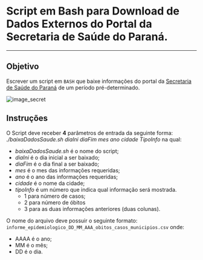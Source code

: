 # Script em Bash para Download de Dados Externos do Portal da Secretaria de Saúde do Paraná.
---

## Objetivo

Escrever um script em `BASH` que baixe informações do portal da [Secretaria de Saúde do Paraná](https://www.saude.pr.gov.br/Pagina/Coronavirus-COVID-19) de um período pré-determinado. 

![image_secret](https://scontent.fbfh8-1.fna.fbcdn.net/v/t39.30808-6/271388638_2915954045361617_8240370610404962769_n.png?_nc_cat=104&ccb=1-7&_nc_sid=09cbfe&_nc_ohc=u4o_H5JeVuIAX8Sjoa2&tn=wE4Ct8n7F41vKSTU&_nc_ht=scontent.fbfh8-1.fna&oh=00_AfA__go206WLP1cmJNA_K9NktliHBUE_EgnPAIzTXXfQaw&oe=63A6C54D)

## Instruções

O Script deve receber **4** parâmetros de entrada da seguinte forma: *./baixaDadosSaude.sh diaIni diaFim mes ano cidade TipoInfo* na qual:
- *baixaDadosSaude.sh* é o nome do script;
- *diaIni* é o dia inicial a ser baixado;
- *diaFim* é o dia final a ser baixado;
- *mes* é o mes das informações requeridas;
- *ano* é o ano das informações requeridas;
- *cidade* é o nome da cidade;
- *tipoInfo* é um número que indica qual informação será mostrada. 
  - 1 para número de casos;
  - 2 para número de óbitos
  - 3 para as duas informações anteriores (duas colunas).

O nome do arquivo deve possuir o seguinte formato: `informe_epidemiologico_DD_MM_AAA_obitos_casos_municipios.csv` onde:
- AAAA é o ano;
- MM é o mês;
- DD é o dia.



